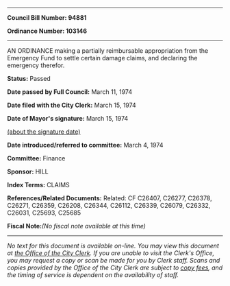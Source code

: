 

********

**Council Bill Number: 94881**
   
**Ordinance Number: 103146**
********

 AN ORDINANCE making a partially reimbursable appropriation from the Emergency Fund to settle certain damage claims, and declaring the emergency therefor.

**Status:** Passed
   
**Date passed by Full Council:** March 11, 1974
   
**Date filed with the City Clerk:** March 15, 1974
   
**Date of Mayor's signature:** March 15, 1974
   
[(about the signature date)](/~public/approvaldate.htm)
   
   
   
**Date introduced/referred to committee:** March 4, 1974
   
**Committee:** Finance
   
**Sponsor:** HILL
   
   
**Index Terms:** CLAIMS

**References/Related Documents:** Related: CF C26407, C26277, C26378, C26271, C26359, C26208, C26344, C26112, C26339, C26079, C26332, C26031, C25693, C25685

**Fiscal Note:**_(No fiscal note available at this time)_
********

_No text for this document is available on-line. You may view this document at [the Office of the City Clerk](http://www.seattle.gov/leg/clerk/contactUs.htm). If you are unable to visit the Clerk's Office, you may request a copy or scan be made for you by Clerk staff. Scans and copies provided by the Office of the City Clerk are subject to [copy fees](http://clerk.seattle.gov/~public/clerkfees.htm), and the timing of service is dependent on the availability of staff._

